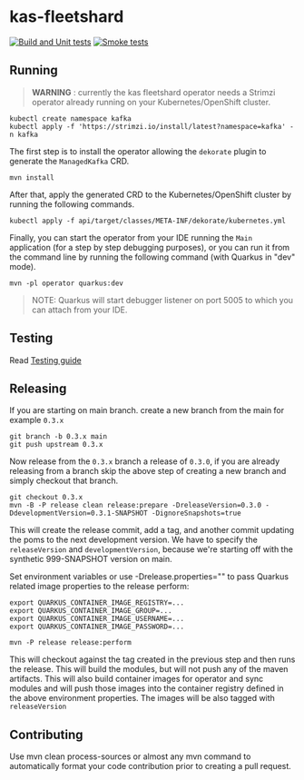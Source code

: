 # kas-fleetshard

[![Build and Unit tests](https://github.com/bf2fc6cc711aee1a0c2a/kas-fleetshard/actions/workflows/build.yml/badge.svg)](https://github.com/bf2fc6cc711aee1a0c2a/kas-fleetshard/actions/workflows/build.yml)
[![Smoke tests](https://github.com/bf2fc6cc711aee1a0c2a/kas-fleetshard/actions/workflows/smoke.yaml/badge.svg)](https://github.com/bf2fc6cc711aee1a0c2a/kas-fleetshard/actions/workflows/smoke.yaml)

## Running

> **WARNING** : currently the kas fleetshard operator needs a Strimzi operator already running on your Kubernetes/OpenShift cluster.

```shell
kubectl create namespace kafka
kubectl apply -f 'https://strimzi.io/install/latest?namespace=kafka' -n kafka
```

The first step is to install the operator allowing the `dekorate` plugin to generate the `ManagedKafka` CRD.

```shell
mvn install
```

After that, apply the generated CRD to the Kubernetes/OpenShift cluster by running the following commands.

```shell
kubectl apply -f api/target/classes/META-INF/dekorate/kubernetes.yml
```

Finally, you can start the operator from your IDE running the `Main` application (for a step by step debugging purposes), 
or you can run it from the command line by running the following command (with Quarkus in "dev" mode).

```shell
mvn -pl operator quarkus:dev
```

> NOTE: Quarkus will start debugger listener on port 5005 to which you can attach from your IDE.

## Testing

Read [Testing guide](TESTING.md)

## Releasing

If you are starting on main branch. create a new branch from the main for example `0.3.x`

```shell
git branch -b 0.3.x main
git push upstream 0.3.x
```
Now release from the `0.3.x` branch a release of `0.3.0`, if you are already releasing from a branch skip the above 
step of creating a new branch and simply checkout that branch.

```shell
git checkout 0.3.x
mvn -B -P release clean release:prepare -DreleaseVersion=0.3.0 -DdevelopmentVersion=0.3.1-SNAPSHOT -DignoreSnapshots=true
```

This will create the release commit, add a tag, and another commit updating the poms to the next development version. We have to specify the `releaseVersion` and `developmentVersion`, because we're starting off with the synthetic 999-SNAPSHOT version on main. 

Set environment variables or use -Drelease.properties="" to pass Quarkus related image properties to the release perform:

```shell
export QUARKUS_CONTAINER_IMAGE_REGISTRY=...
export QUARKUS_CONTAINER_IMAGE_GROUP=...
export QUARKUS_CONTAINER_IMAGE_USERNAME=...
export QUARKUS_CONTAINER_IMAGE_PASSWORD=...

mvn -P release release:perform
```

This will checkout against the tag created in the previous step and then runs the release. This will build the modules, but will not push any of the maven artifacts. This will also build container images for operator and sync modules and will push those images into the container registry defined in the above environment properties. The images will be also tagged with `releaseVersion`


## Contributing

Use mvn clean process-sources or almost any mvn command to automatically format your code contribution prior to creating a pull request.